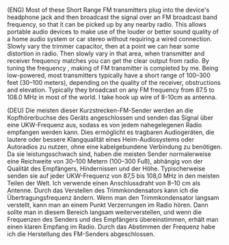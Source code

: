(ENG) Most of these Short Range FM transmitters plug into the device's headphone jack and then broadcast the signal over an FM broadcast band frequency, so that it can be picked up by any nearby radio. This allows portable audio devices to make use of the louder or better sound quality of a home audio system or car stereo without requiring a wired connection. Slowly vary the trimmer capacitor, then at a point we can hear some distortion in radio. Then slowly vary in that area, when transmitter and receiver frequency matches you can get the clear output from radio. By tuning the frequency , making of FM transmitter is completed by me. Being low-powered, most transmitters typically have a short range of 100–300 feet (30–100 meters), depending on the quality of the receiver, obstructions and elevation. Typically they broadcast on any FM frequency from 87.5 to 108.0 MHz in most of the world. I take hook up wire of 8-10cm as antenna.


(DEU) Die meisten dieser Kurzstrecken-FM-Sender werden an die Kopfhörerbuchse des Geräts angeschlossen und senden das Signal über eine UKW-Frequenz aus, sodass es von jedem nahegelegenen Radio empfangen werden kann.  Dies ermöglicht es tragbaren Audiogeräten, die lautere oder bessere Klangqualität eines Heim-Audiosystems oder Autoradios zu nutzen, ohne eine kabelgebundene Verbindung zu benötigen. Da sie leistungsschwach sind, haben die meisten Sender normalerweise eine Reichweite von 30–100 Metern (100–300 Fuß), abhängig von der Qualität des Empfängers, Hindernissen und der Höhe. Typischerweise senden sie auf jeder UKW-Frequenz von 87,5 bis 108,0 MHz in den meisten Teilen der Welt. Ich verwende einen Anschlussdraht von 8–10 cm als Antenne. Durch das Verstellen des Trimmkondensators kann ich die Übertragungsfrequenz ändern. Wenn man den Trimmkondensator langsam verstellt, kann man an einem Punkt Verzerrungen im Radio hören. Dann sollte man in diesem Bereich langsam weiterverstellen, und wenn die Frequenzen des Senders und des Empfängers übereinstimmen, erhält man einen klaren Empfang im Radio. Durch das Abstimmen der Frequenz habe ich die Herstellung des FM-Senders abgeschlossen.

